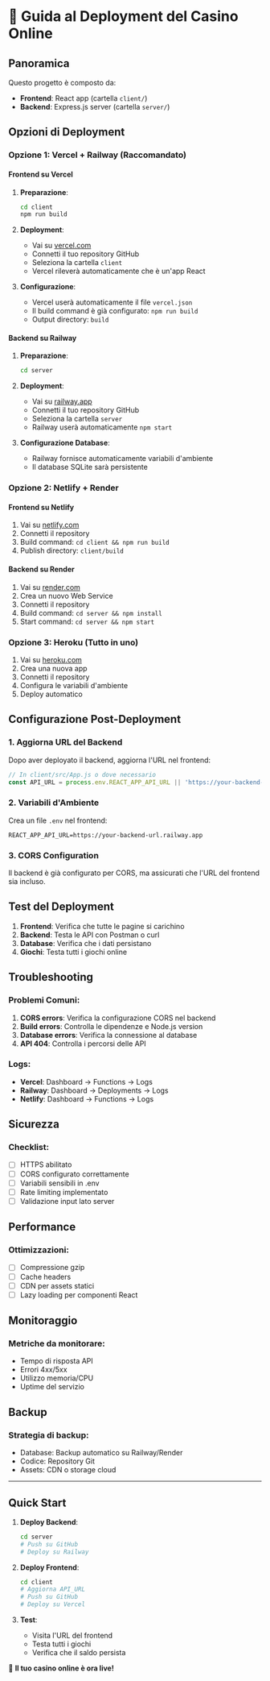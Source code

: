 # 🚀 Guida al Deployment del Casino Online

## Panoramica
Questo progetto è composto da:
- **Frontend**: React app (cartella `client/`)
- **Backend**: Express.js server (cartella `server/`)

## Opzioni di Deployment

### Opzione 1: Vercel + Railway (Raccomandato)

#### Frontend su Vercel
1. **Preparazione**:
   ```bash
   cd client
   npm run build
   ```

2. **Deployment**:
   - Vai su [vercel.com](https://vercel.com)
   - Connetti il tuo repository GitHub
   - Seleziona la cartella `client`
   - Vercel rileverà automaticamente che è un'app React

3. **Configurazione**:
   - Vercel userà automaticamente il file `vercel.json`
   - Il build command è già configurato: `npm run build`
   - Output directory: `build`

#### Backend su Railway
1. **Preparazione**:
   ```bash
   cd server
   ```

2. **Deployment**:
   - Vai su [railway.app](https://railway.app)
   - Connetti il tuo repository GitHub
   - Seleziona la cartella `server`
   - Railway userà automaticamente `npm start`

3. **Configurazione Database**:
   - Railway fornisce automaticamente variabili d'ambiente
   - Il database SQLite sarà persistente

### Opzione 2: Netlify + Render

#### Frontend su Netlify
1. Vai su [netlify.com](https://netlify.com)
2. Connetti il repository
3. Build command: `cd client && npm run build`
4. Publish directory: `client/build`

#### Backend su Render
1. Vai su [render.com](https://render.com)
2. Crea un nuovo Web Service
3. Connetti il repository
4. Build command: `cd server && npm install`
5. Start command: `cd server && npm start`

### Opzione 3: Heroku (Tutto in uno)

1. Vai su [heroku.com](https://heroku.com)
2. Crea una nuova app
3. Connetti il repository
4. Configura le variabili d'ambiente
5. Deploy automatico

## Configurazione Post-Deployment

### 1. Aggiorna URL del Backend
Dopo aver deployato il backend, aggiorna l'URL nel frontend:

```javascript
// In client/src/App.js o dove necessario
const API_URL = process.env.REACT_APP_API_URL || 'https://your-backend-url.railway.app';
```

### 2. Variabili d'Ambiente
Crea un file `.env` nel frontend:

```env
REACT_APP_API_URL=https://your-backend-url.railway.app
```

### 3. CORS Configuration
Il backend è già configurato per CORS, ma assicurati che l'URL del frontend sia incluso.

## Test del Deployment

1. **Frontend**: Verifica che tutte le pagine si carichino
2. **Backend**: Testa le API con Postman o curl
3. **Database**: Verifica che i dati persistano
4. **Giochi**: Testa tutti i giochi online

## Troubleshooting

### Problemi Comuni:
1. **CORS errors**: Verifica la configurazione CORS nel backend
2. **Build errors**: Controlla le dipendenze e Node.js version
3. **Database errors**: Verifica la connessione al database
4. **API 404**: Controlla i percorsi delle API

### Logs:
- **Vercel**: Dashboard → Functions → Logs
- **Railway**: Dashboard → Deployments → Logs
- **Netlify**: Dashboard → Functions → Logs

## Sicurezza

### Checklist:
- [ ] HTTPS abilitato
- [ ] CORS configurato correttamente
- [ ] Variabili sensibili in .env
- [ ] Rate limiting implementato
- [ ] Validazione input lato server

## Performance

### Ottimizzazioni:
- [ ] Compressione gzip
- [ ] Cache headers
- [ ] CDN per assets statici
- [ ] Lazy loading per componenti React

## Monitoraggio

### Metriche da monitorare:
- Tempo di risposta API
- Errori 4xx/5xx
- Utilizzo memoria/CPU
- Uptime del servizio

## Backup

### Strategia di backup:
- Database: Backup automatico su Railway/Render
- Codice: Repository Git
- Assets: CDN o storage cloud

---

## Quick Start

1. **Deploy Backend**:
   ```bash
   cd server
   # Push su GitHub
   # Deploy su Railway
   ```

2. **Deploy Frontend**:
   ```bash
   cd client
   # Aggiorna API_URL
   # Push su GitHub
   # Deploy su Vercel
   ```

3. **Test**:
   - Visita l'URL del frontend
   - Testa tutti i giochi
   - Verifica che il saldo persista

🎉 **Il tuo casino online è ora live!** 